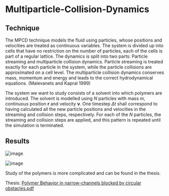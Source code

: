 # Multiparticle-Collision-Dynamics

## Technique

The MPCD technique models the fluid using particles,
whose positions and velocities are treated as continuous variables.
The system is divided up into cells that have no restriction on the number of particles,
each of the cells is part of a regular lattice.
The dynamics is split into two parts: Particle streaming and multiparticle collision dynamics.
Particle streaming is treated exactly for each particle in the system,
while the particle collisions are approximated on a cell level.
The multiparticle collision dynamics conserves mass,
momentum and energy and leads to the correct hydrodynamical equations. (Malevanets and
Kapral 1999)

The system we want to study consists of a solvent into which polymers are introduced.
The solvent is modelled using $N$ particles with mass $m$, continuous position **r**
and velocity **v**.
One timestep $\Delta t$ shall correspond to having calculated all the new particle positions
and velocities in the streaming and collision steps, respectively.
For each of the $N$ particles, the streaming and collision steps are applied,
and this pattern is repeated until the simulation is terminated.

## Results

![image](https://user-images.githubusercontent.com/10268570/196809846-a06b96d3-cdfd-4c03-a34b-3f08841c6c16.png)

![image](https://user-images.githubusercontent.com/10268570/196809816-200a7af2-1bca-4418-85d0-7fb927f93509.png)

Study of the polymers is more complicated and can be found in the thesis.

Thesis: [Polymer Behavior in narrow-channels blocked by circular obstacles.pdf](https://github.com/SaphCode/MPCD/files/9824520/Polymer.Behavior.in.narrow-channels.blocked.by.circular.obstacles.pdf)
